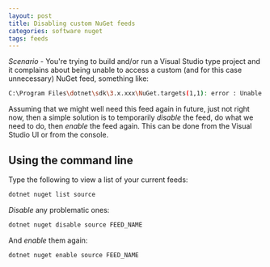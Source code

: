 ```yaml
---
layout: post
title: Disabling custom NuGet feeds
categories: software nuget
tags: feeds
---
```


_Scenario_ - You're trying to build and/or run a Visual Studio type project and it complains<!--more--> about being unable to access a custom (and for this case unnecessary) NuGet feed, something like:

```sh
C:\Program Files\dotnet\sdk\3.x.xxx\NuGet.targets(1,1): error : Unable to load the service index for source https://pkgs.dev.azure.com/somecompany/_packaging/project/nuget/v3/index.json. [C:\Users\user\AppData\Local\Temp\yo3lpsj5.fo2\restore.csproj]
```

Assuming that we might well need this feed again in future, just not right now, then a simple solution is to temporarily _disable_ the feed, do what we need to do, then _enable_ the feed again. This can be done from the Visual Studio UI or from the console.

## Using the command line

Type the following to view a list of your current feeds:

```sh
dotnet nuget list source
```

_Disable_ any problematic ones:

```sh
dotnet nuget disable source FEED_NAME
```

And _enable_ them again:

```sh
dotnet nuget enable source FEED_NAME
```
